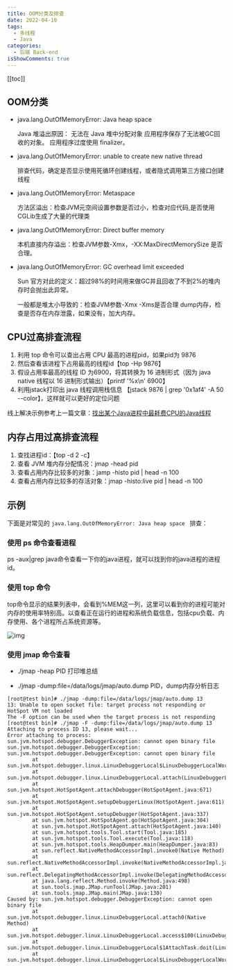 ```yaml
---
title: OOM分类及排查
date: 2022-04-10
tags:
  - 多线程
  - Java
categories:
  - 后端 Back-end
isShowComments: true
---
```


<Boxx/>


<!-- more -->

[[toc]]

## OOM分类

- java.lang.OutOfMemoryError: Java heap space

  Java 堆溢出原因：
  无法在 Java 堆中分配对象
  应用程序保存了无法被GC回收的对象。
  应用程序过度使用 finalizer。

- java.lang.OutOfMemoryError: unable to create new native thread

  排查代码，确定是否显示使用死循环创建线程，或者隐式调用第三方接口创建线程

- java.lang.OutOfMemoryError: Metaspace

  方法区溢出：检查JVM元空间设置参数是否过小，检查对应代码,是否使用CGLib生成了大量的代理类

- java.lang.OutOfMemoryError: Direct buffer memory

  本机直接内存溢出：检查JVM参数-Xmx，-XX:MaxDirectMemorySize 是否合理。

- java.lang.OutOfMemoryError: GC overhead limit exceeded

  Sun 官方对此的定义：超过98%的时间用来做GC并且回收了不到2%的堆内存时会抛出此异常。

  一般都是堆太小导致的：检查JVM参数-Xmx -Xms是否合理
  dump内存，检查是否存在内存泄露，如果没有，加大内存。

## CPU过高排查流程

1. 利用 top 命令可以查出占用 CPU 最高的进程pid，如果pid为 9876
2. 然后查看该进程下占用最高的线程id【top -Hp 9876】
3. 假设占用率最高的线程 ID 为6900，将其转换为 16 进制形式（因为 java native 线程以 16 进制形式输出）【printf '%x\n' 6900】
4. 利用jstack打印出 java 线程调用栈信息 【jstack 9876 | grep '0x1af4' -A 50 --color】，这样就可以更好的定位问题

线上解决示例参考上一篇文章：[找出某个Java进程中最耗费CPU的Java线程](/views/backend/ThreadTopCPU)

## 内存占用过高排查流程

1. 查找进程id：【top -d 2 -c】
2. 查看 JVM 堆内存分配情况：jmap -head pid
3. 查看占用内存比较多的对象：jamp -histo pid | head -n 100
4. 查看占用内存比较多的存活对象：jmap -histo:live pid | head -n 100

## 示例

下面是对常见的 `java.lang.OutOfMemoryError: Java heap space ` 排查：

### 使用 ps 命令查看进程

ps -aux|grep java命令查看一下你的java进程，就可以找到你的java进程的进程id。

### 使用 top 命令

top命令显示的结果列表中，会看到%MEM这一列，这里可以看到你的进程可能对内存的使用率特别高。以查看正在运行的进程和系统负载信息，包括cpu负载、内存使用、各个进程所占系统资源等。

![img](https://img2020.cnblogs.com/i-beta/785859/202003/785859-20200313211136187-1482421735.png)

### 使用 jmap 命令查看

- ./jmap -heap PID  打印堆总结

- ./jmap -dump:file=/data/logs/jmap/auto.dump PID，dump内存分析日志

```shell
[root@test bin]# ./jmap -dump:file=/data/logs/jmap/auto.dump 13
13: Unable to open socket file: target process not responding or HotSpot VM not loaded
The -F option can be used when the target process is not responding
[root@test bin]# ./jmap -F -dump:file=/data/logs/jmap/auto.dump 13
Attaching to process ID 13, please wait...
Error attaching to process: sun.jvm.hotspot.debugger.DebuggerException: cannot open binary file
sun.jvm.hotspot.debugger.DebuggerException: sun.jvm.hotspot.debugger.DebuggerException: cannot open binary file
        at sun.jvm.hotspot.debugger.linux.LinuxDebuggerLocal$LinuxDebuggerLocalWorkerThread.execute(LinuxDebuggerLocal.java:163)
        at sun.jvm.hotspot.debugger.linux.LinuxDebuggerLocal.attach(LinuxDebuggerLocal.java:278)
        at sun.jvm.hotspot.HotSpotAgent.attachDebugger(HotSpotAgent.java:671)
        at sun.jvm.hotspot.HotSpotAgent.setupDebuggerLinux(HotSpotAgent.java:611)
        at sun.jvm.hotspot.HotSpotAgent.setupDebugger(HotSpotAgent.java:337)
        at sun.jvm.hotspot.HotSpotAgent.go(HotSpotAgent.java:304)
        at sun.jvm.hotspot.HotSpotAgent.attach(HotSpotAgent.java:140)
        at sun.jvm.hotspot.tools.Tool.start(Tool.java:185)
        at sun.jvm.hotspot.tools.Tool.execute(Tool.java:118)
        at sun.jvm.hotspot.tools.HeapDumper.main(HeapDumper.java:83)
        at sun.reflect.NativeMethodAccessorImpl.invoke0(Native Method)
        at sun.reflect.NativeMethodAccessorImpl.invoke(NativeMethodAccessorImpl.java:62)
        at sun.reflect.DelegatingMethodAccessorImpl.invoke(DelegatingMethodAccessorImpl.java:43)
        at java.lang.reflect.Method.invoke(Method.java:498)
        at sun.tools.jmap.JMap.runTool(JMap.java:201)
        at sun.tools.jmap.JMap.main(JMap.java:130)
Caused by: sun.jvm.hotspot.debugger.DebuggerException: cannot open binary file
        at sun.jvm.hotspot.debugger.linux.LinuxDebuggerLocal.attach0(Native Method)
        at sun.jvm.hotspot.debugger.linux.LinuxDebuggerLocal.access$100(LinuxDebuggerLocal.java:62)
        at sun.jvm.hotspot.debugger.linux.LinuxDebuggerLocal$1AttachTask.doit(LinuxDebuggerLocal.java:269)
        at sun.jvm.hotspot.debugger.linux.LinuxDebuggerLocal$LinuxDebuggerLocalWorkerThread.run(LinuxDebuggerLocal.java:138)
```

